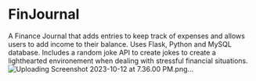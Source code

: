 # FinJournal
A Finance Journal that adds entries to keep track of expenses and allows users to add income to their balance. Uses Flask, Python and MySQL database. Includes a random joke API to  create jokes to create a lighthearted environement when dealing with stressful financial  situations. 
![Uploading Screenshot 2023-10-12 at 7.36.00 PM.png…]()
